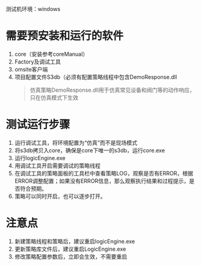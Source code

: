 测试机环境：windows

# 需要预安装和运行的软件

1. core（安装参考coreManual）
2. Factory及调试工具
3. omsite客户端
4. 项目配置文件S3db（必须有配置策略线程中包含DemoResponse.dll
   > 仿真策略DemoResponse.dll用于仿真常见设备和阀门等的动作响应，只在仿真模式下生效

# 测试运行步骤

1. 运行调试工具，将环境配置为“仿真”而不是现场模式
2. 将s3db拷贝入core，确保是core下唯一的s3db，运行core.exe
3. 运行logicEngine.exe
4. 用调试工具开启需要调试的策略线程
5. 在调试工具的策略面板的工具栏中查看策略LOG，观察是否有ERROR，根据ERROR调整配置；如果没有ERROR信息，那么观察执行结果和过程提示，是否符合预期。
6. 策略可以同时开启，也可以逐步打开。

# 注意点

1. 新建策略线程和策略后，建议重启logicEngine.exe
2. 更新策略库文件后，建议重启LogicEngine.exe
3. 修改策略配置参数后，立即会生效，不需要重启






